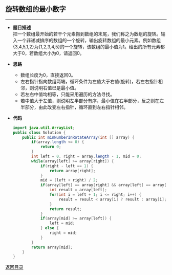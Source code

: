 ## **旋转数组的最小数字**
----------------------------
* **题目描述**  
把一个数组最开始的若干个元素搬到数组的末尾，我们称之为数组的旋转。输入一个非递减排序的数组的一个旋转，输出旋转数组的最小元素。例如数组{3,4,5,1,2}为{1,2,3,4,5}的一个旋转，该数组的最小值为1。给出的所有元素都大于0，若数组大小为0，请返回0。
* **思路**  
  + 数组长度为0，直接返回0。
  + 左右指针指向数组两端，循环条件为左值大于右值(旋转)，若左右指针相邻，则说明右值已是最小值。
  + 若左右中值均相等，只能采用遍历的方法寻找。
  + 若中值大于左值，则说明左半部分有序，最小值在右半部分，反之则在左半部分，由此改变左右指针，循环直到左右指针相邻。
* **代码**  

    ``` java
    import java.util.ArrayList;
    public class Solution {
        public int minNumberInRotateArray(int [] array) {
            if(array.length <= 0) {
                return 0;
            }
            int left = 0, right = array.length - 1, mid = 0;
            while(array[left] >= array[right]) {
                if(right - left == 1) {
                    return array[right];
                }
                mid = (left + right) / 2;
                if(array[left] == array[right] && array[left] == array[mid]) {
                    int result = array[left];
                    for(int i = left + 1; i <= right; i++) {
                        result = result < array[i] ? result : array[i];
                    }
                    return result;
                }
                if(array[mid] >= array[left]) {
                    left = mid;
                } else {
                    right = mid;
                }
            }
            return array[mid];
        }
    }
    ```

[返回目录](https://maxwell-l.github.io/WriteSomething/something/swordoffer)